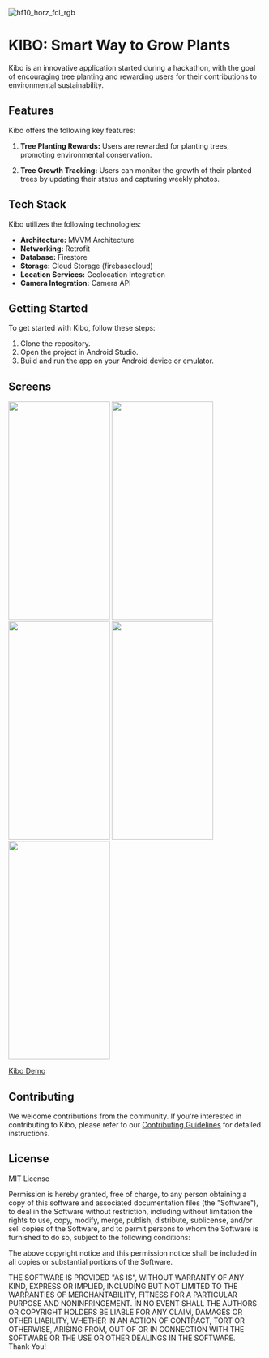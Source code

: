 ![hf10_horz_fcl_rgb](https://github.com/Rohit-554/kibo/assets/48874687/cb8d4bb2-6aaf-45cf-9929-1e2243033a57)
# KIBO: Smart Way to Grow Plants

Kibo is an innovative application started during a hackathon, with the goal of encouraging tree planting and rewarding users for their contributions to environmental sustainability.

## Features

Kibo offers the following key features:

1. **Tree Planting Rewards:** Users are rewarded for planting trees, promoting environmental conservation.

2. **Tree Growth Tracking:** Users can monitor the growth of their planted trees by updating their status and capturing weekly photos.

## Tech Stack


Kibo utilizes the following technologies:

- **Architecture:** MVVM Architecture
- **Networking:** Retrofit
- **Database:** Firestore
- **Storage:** Cloud Storage (firebasecloud)
- **Location Services:** Geolocation Integration
- **Camera Integration:** Camera API

## Getting Started

To get started with Kibo, follow these steps:

1. Clone the repository.
2. Open the project in Android Studio.
3. Build and run the app on your Android device or emulator.

## Screens
<p align = "left">
  <img src = https://github.com/Rohit-554/kibo/assets/48874687/6bc4c47d-7efe-4f61-980e-0098e9dabc3f width = "200" height = "430">
  <img src = https://github.com/Rohit-554/kibo/assets/48874687/60066bb7-3483-46ea-856f-c3c017c62431 width = "200" height = "430">
  <img src = https://github.com/Rohit-554/kibo/assets/48874687/bdcc956b-e100-42eb-b9cf-e44aed589be1 width = "200" height = "430">
  <img src = https://github.com/Rohit-554/kibo/assets/48874687/b4852283-1b4f-42e2-9f42-688f59af1b78 width = "200" height = "430">
  <img src = https://github.com/Rohit-554/kibo/assets/48874687/4ddb5f82-62f9-465b-95e3-229225aa0907 width = "200" height = "430">
</p>

[Kibo Demo](https://github.com/Rohit-554/kibo/assets/48874687/fd41e318-47c3-4e65-85b2-e09515b91990.gif)

## Contributing

We welcome contributions from the community. If you're interested in contributing to Kibo, please refer to our [Contributing Guidelines](CONTRIBUTING.md) for detailed instructions.

## License

MIT License

Permission is hereby granted, free of charge, to any person obtaining a copy
of this software and associated documentation files (the "Software"), to deal
in the Software without restriction, including without limitation the rights
to use, copy, modify, merge, publish, distribute, sublicense, and/or sell
copies of the Software, and to permit persons to whom the Software is
furnished to do so, subject to the following conditions:

The above copyright notice and this permission notice shall be included in all
copies or substantial portions of the Software.

THE SOFTWARE IS PROVIDED "AS IS", WITHOUT WARRANTY OF ANY KIND, EXPRESS OR
IMPLIED, INCLUDING BUT NOT LIMITED TO THE WARRANTIES OF MERCHANTABILITY,
FITNESS FOR A PARTICULAR PURPOSE AND NONINFRINGEMENT. IN NO EVENT SHALL THE
AUTHORS OR COPYRIGHT HOLDERS BE LIABLE FOR ANY CLAIM, DAMAGES OR OTHER
LIABILITY, WHETHER IN AN ACTION OF CONTRACT, TORT OR OTHERWISE, ARISING FROM,
OUT OF OR IN CONNECTION WITH THE SOFTWARE OR THE USE OR OTHER DEALINGS IN THE
SOFTWARE.
<br>
Thank You!
</br>









